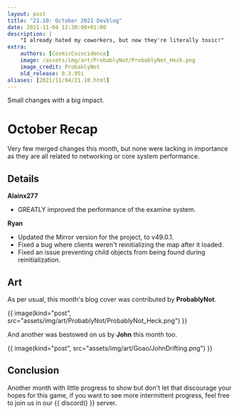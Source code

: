 ```yaml
---
layout: post
title: "21.10: October 2021 Devblog"
date: 2021-11-04 12:30:00+01:00
description: |
    "I already hated my coworkers, but now they're literally toxic!"
extra:
    authors: [CosmicCoincidence]
    image: /assets/img/art/ProbablyNot/ProbablyNot_Heck.png
    image_credit: ProbablyNot
    old_release: 0.3.95i
aliases: [2021/11/04/21.10.html]
---
```


Small changes with a big impact.

# October Recap

Very few merged changes this month, but none were lacking in importance as they are all related to networking or core system performance.

## Details

**Alainx277**
- GREATLY improved the performance of the examine system.

**Ryan**
- Updated the Mirror version for the project, to v49.0.1.
- Fixed a bug where clients weren't reinitializing the map after it loaded.
- Fixed an issue preventing child objects from being found during reinitialization.

## Art

As per usual, this month's blog cover was contributed by **ProbablyNot**.

{{ image(kind="post", src="assets/img/art/ProbablyNot/ProbablyNot_Heck.png") }}

And another was bestowed on us by **John** this month too.

{{ image(kind="post", src="assets/img/art/Goao/JohnDrifting.png") }}

## Conclusion

Another month with little progress to show but don't let that discourage your hopes for this game, if you want to see more intermittent progress, feel free to join us in our {{ discord() }} server.
